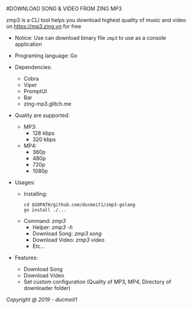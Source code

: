 #DOWNLOAD SONG & VIDEO FROM ZING MP3

zmp3 is a CLI tool helps you download highest quality of music and video on https://mp3.zing.vn for free

- Notice: Use can download binary file `zmp3` to use as a console application
- Programing language: Go
- Dependencies:
    - Cobra
    - Viper
    - PromptUI
    - Bar
    - zing-mp3.glitch.me
    
- Quality are supported:
    - MP3:
        - 128 kbps
        - 320 kbps
    - MP4:
        - 360p
        - 480p
        - 720p
        - 1080p

- Usages:
    - Installing:
        ```
        cd $GOPATH/github.com/ducmeit1/zmp3-golang
        go install ./...
        ```
    - Command: *zmp3*
        - Helper: *zmp3 -h*
        - Download Song: *zmp3 song*
        - Download Video: *zmp3 video*
        - Etc...

- Features:
    - Download Song
    - Download Video
    - Set custom configuration (Quality of MP3, MP4, Directory of downloader folder)

*Copyright @ 2019 - ducmeit1*     


